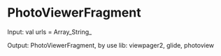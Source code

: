 # PhotoViewerFragment

Input:
val urls = Array_String_

Output:
PhotoViewerFragment, by use lib: viewpager2, glide, photoview
